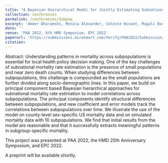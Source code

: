 ```yaml
---
title: "A Bayesian Hierarchical Model for Jointly Estimating Subnational Mortality for Multiple Populations"
collection: conferences
permalink: /conferences/Subpop
excerpt: 'Ameer Dharamshi, Monica Alexander, Celeste Winant, Magali Barbieri'
date: ''
venue: 'PAA 2022, 6th HMD Symposium, EPC 2022'
paperurl: 'https://submissions.mirasmart.com/Verify/PAA2022/Submission/Temp/radlwa1o4zi.pdf'
citation: 
---
```


Abstract: Understanding patterns in mortality across subpopulations is essential for local health policy decision making. One of the key challenges of subnational mortality rate estimation is the presence of small populations and near zero death counts. When studying differences between subpopulations, this challenge is compounded as the small populations are further divided along socio-demographic lines. In this paper, we build on principal component based Bayesian hierarchical approaches for subnational mortality rate estimation to model correlations across subpopulations. The principal components identify structural differences between subpopulations, and new coefficient and error models track the correlations between subpopulations over time. We illustrate the use of the model on county-level sex-specific US mortality data and on simulated mortality data with 10 subpopulations. We find that initial results from the model are reasonable and that it successfully extracts meaningful patterns in subgroup-specific mortality.

This project was presented at PAA 2022, the HMD 20th Anniversary Symposium, and EPC 2022.

A preprint will be available shortly.

